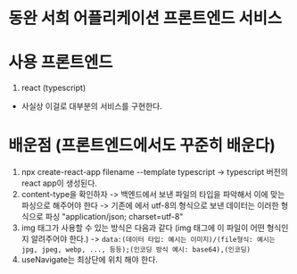 # 동완 서희 어플리케이션 프론트엔드 서비스

# 사용 프론트엔드 
1. react (typescript)

- 사실상 이걸로 대부분의 서비스를 구현한다.

# 배운점 (프론트엔드에서도 꾸준히 배운다)
1. npx create-react-app filename --template typescript
-> typescript 버전의 react app이 생성된다.
2. content-type을 확인하자 
-> 백엔드에서 보낸 파일의 타입을 파악해서 이에 맞는 파싱으로 해주어야 한다
-> 기존에 에서 utf-8의 형식으로 보낸 데이터는 이러한 형식으로 파싱 "application/json; charset=utf-8"
3. img 태그가 사용할 수 있는 방식은 다음과 같다 (img 태그에 이 파일이 어떤 형식인지 알려주어야 한다.)
-> `data:(데이터 타입: 예시는 이미지)/(file형식: 예시는 jpg, jpeg, webp, ..., 등등);(인코딩 방식 예시: base64),(인코딩)`
4. useNavigate는 최상단에 위치 해야 한다. 
